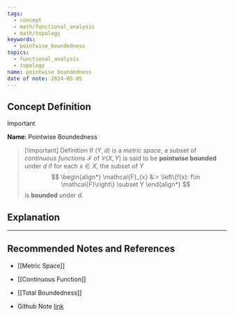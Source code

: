 ```yaml
---
tags:
  - concept
  - math/functional_analysis
  - math/topology
keywords:
  - pointwise_boundedness
topics:
  - functional_analysis
  - topology
name: pointwise boundedness
date of note: 2024-05-05
---
```


## Concept Definition

>[!important]
>**Name**:  Pointwise Boundedness


>[!important] Definition
>If $(Y, d)$ is a *metric space*, a subset of *continuous functions* $\mathcal{F}$ of $\mathcal{C}(X, Y)$ is said to be **pointwise bounded** under $d$ if for each $x \in X$, the subset of $Y$
> $$
> \begin{align*}
> \mathcal{F}_{x} &:= \left\{f(x): f\in \mathcal{F}\right\} \subset Y
> \end{align*}
> $$ 
> is **bounded** under $d$.





## Explanation





-----------
##  Recommended Notes and References

- [[Metric Space]]
- [[Continuous Function]]
- [[Total Boundedness]]

- Github Note [link](https://github.com/TianpeiLuke/SelfStudyNotes/tree/master/self-study/probability_and_measure_theory)